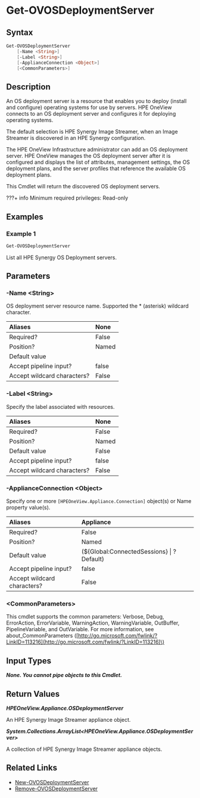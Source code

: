 ﻿---
description: Retrieve HPE Synergy OS Deployment Server.
---

# Get-OVOSDeploymentServer

## Syntax

```powershell
Get-OVOSDeploymentServer
    [-Name <String>]
    [-Label <String>]
    [-ApplianceConnection <Object>]
    [<CommonParameters>]
```

## Description

An OS deployment server is a resource that enables you to deploy (install and configure) operating systems for use by servers. HPE OneView connects to an OS deployment server and configures it for deploying operating systems.

The default selection is HPE Synergy Image Streamer, when an Image Streamer is discovered in an HPE Synergy configuration.

The HPE OneView Infrastructure administrator can add an OS deployment server. HPE OneView manages the OS deployment server after it is configured and displays the list of attributes, management settings, the OS deployment plans, and the server profiles that reference the available OS deployment plans.

This Cmdlet will return the discovered OS deployment servers.

???+ info
Minimum required privileges: Read-only

## Examples

###  Example 1 

```powershell
Get-OVOSDeploymentServer
```

List all HPE Synergy OS Deployment servers.

## Parameters

### -Name &lt;String&gt;

OS deployment server resource name.  Supported the * (asterisk) wildcard character.

| Aliases | None |
| :--- | :--- |
| Required? | False |
| Position? | Named |
| Default value |  |
| Accept pipeline input? | false |
| Accept wildcard characters? | False |

### -Label &lt;String&gt;

Specify the label associated with resources.

| Aliases | None |
| :--- | :--- |
| Required? | False |
| Position? | Named |
| Default value | False |
| Accept pipeline input? | false |
| Accept wildcard characters? | False |

### -ApplianceConnection &lt;Object&gt;

Specify one or more `[HPEOneView.Appliance.Connection]` object(s) or Name property value(s).

| Aliases | Appliance |
| :--- | :--- |
| Required? | False |
| Position? | Named |
| Default value | (${Global:ConnectedSessions} &vert; ? Default) |
| Accept pipeline input? | false |
| Accept wildcard characters? | False |

### &lt;CommonParameters&gt;

This cmdlet supports the common parameters: Verbose, Debug, ErrorAction, ErrorVariable, WarningAction, WarningVariable, OutBuffer, PipelineVariable, and OutVariable. For more information, see about\_CommonParameters \([http://go.microsoft.com/fwlink/?LinkID=113216](http://go.microsoft.com/fwlink/?LinkID=113216)\)

## Input Types

_**None.  You cannot pipe objects to this Cmdlet.**_

## Return Values

_**HPEOneView.Appliance.OSDeploymentServer**_

An HPE Synergy Image Streamer appliance object.

_**System.Collections.ArrayList<HPEOneView.Appliance.OSDeploymentServer>**_

A collection of HPE Synergy Image Streamer appliance objects.

## Related Links

* [New-OVOSDeploymentServer](new-ovosdeploymentserver.md)
* [Remove-OVOSDeploymentServer](remove-ovosdeploymentserver.md)
